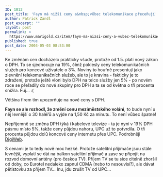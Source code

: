```yaml
---
ID: 1013
post_title: 'Fayn má nižší ceny a&nbsp;vůbec telekomunikace přeceňují'
author: Patrick Zandl
post_excerpt: ""
layout: post
permalink: >
  https://www.marigold.cz/item/fayn-ma-nizsi-ceny-a-vubec-telekomunikace-precenuji
published: true
post_date: 2004-05-03 08:53:00
---
```

<P>Ke změnám cen docházelo prakticky všude, protože od 1.5. platí nový zákon o DPH. To se sjednocuje na 19%, čímž poklesly ceny telekomunikačních služeb pro koncové uživatele o 3%. Noviny to houfně presentují jako zlevnění telekomunikačních služeb, ale to je kravina - fakticky je to zdražení, protože ještě vloni bylo DPH na telco služby jen 5% - po novém roce se přeřadily do nové skupiny pro DPH a ta se od května o tři procenta snížila. Fuj... :(</P>
<P>Většina firem tím upozorňuje na nové ceny s DPH. </P>
<P><STRONG>Fayn se ale rozhodl, že změní cenu meziměstského volání,</STRONG> to bude nyní u něj levnější o 30 haléřů a vyjde na 1,50 Kč za minutu. To není vůbec špatné!</P>
<P>Nepříjemně se změna DPH týká i kabelové televize - ta je nyní v 19% DPH pásmu místo 5%, takže ceny půjdou nahoru, UPC už to potvrdila. O tři procenta půjdou dolů koncové ceny internetu přes UPC. Podrobněji <A href="http://digiweb.cz/5-14299460-i00000_d-43" target=_blank>DigiWeb</A>.</P>
<P>S cenami je to tedy nově moc hezké. Protože satelitní přijímače&#160;jsou stále levnější, vyplatí se dát na balkon satelitní přijímač a zase se připojit na rozvod domovní antény (pro českou TV). Příjem TV se tu sice citelně zhoršil od doby, co Eurotel nedaleko zapnul CDMA (nebo to nesouvisí?), ale dávat pětistovku za příjem TV... Inu, jdu zrušit TV od UPC...</P>